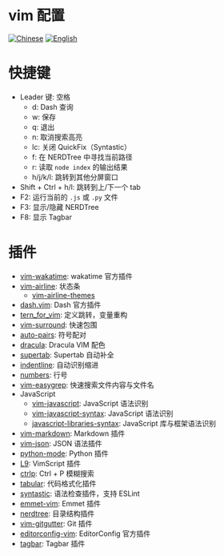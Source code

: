 # vim 配置

[![Chinese](https://jaywcjlove.github.io/sb/lang/chinese.svg)](./README.md) [![English](https://jaywcjlove.github.io/sb/lang/english.svg)](./README-en.md)

# 快捷键
- Leader 键: 空格
    - d: Dash 查询
    - w: 保存
    - q: 退出
    - n: 取消搜索高亮
    - lc: 关闭 QuickFix（Syntastic）
    - f: 在 NERDTree 中寻找当前路径
    - r: 读取 `node index` 的输出结果
    - h/j/k/l: 跳转到其他分屏窗口
- Shift + Ctrl + h/l: 跳转到上/下一个 tab
- F2: 运行当前的 `.js` 或 `.py` 文件
- F3: 显示/隐藏 NERDTree
- F8: 显示 Tagbar

# 插件
- [vim-wakatime](https://github.com/wakatime/vim-wakatime): wakatime 官方插件
- [vim-airline](https://github.com/vim-airline/vim-airline): 状态条
    - [vim-airline-themes](https://github.com/vim-airline/vim-airline-themes)
- [dash.vim](https://github.com/rizzatti/dash.vim): Dash 官方插件
- [tern_for_vim](https://github.com/ternjs/tern_for_vim): 定义跳转，变量重构
- [vim-surround](https://github.com/tpope/vim-surround): 快速包围
- [auto-pairs](https://github.com/jiangmiao/auto-pairs): 符号配对
- [dracula](https://github.com/dracula/vim): Dracula VIM 配色
- [supertab](https://github.com/ervandew/supertab): Supertab 自动补全
- [indentline](https://github.com/yggdroot/indentline): 自动识别缩进
- [numbers](https://github.com/myusuf3/numbers.vim): 行号
- [vim-easygrep](https://github.com/dkprice/vim-easygrep): 快速搜索文件内容与文件名
- JavaScript
    - [vim-javascript](https://github.com/pangloss/vim-javascript): JavaScript 语法识别
    - [vim-javascript-syntax](https://github.com/jelera/vim-javascript-syntax): JavaScript 语法识别
    - [javascript-libraries-syntax](https://github.com/othree/javascript-libraries-syntax): JavaScript 库与框架语法识别
- [vim-markdown](https://github.com/plasticboy/vim-markdown): Markdown 插件
- [vim-json](https://github.com/elzr/vim-json): JSON 语法插件
- [python-mode](https://github.com/klen/python-mode): Python 插件
- [L9](https://github.com/vim-scripts/L9): VimScript 插件
- [ctrlp](https://github.com/ctrlpvim/ctrlp.vim): Ctrl + P 模糊搜索
- [tabular](https://github.com/godlygeek/tabular): 代码格式化插件
- [syntastic](https://github.com/scrooloose/syntastic): 语法检查插件，支持 ESLint
- [emmet-vim](https://github.com/mattn/emmet-vim): Emmet 插件
- [nerdtree](https://github.com/scrooloose/nerdtree): 目录结构插件
- [vim-gitgutter](https://github.com/airblade/vim-gitgutter): Git 插件
- [editorconfig-vim](https://github.com/editorconfig/editorconfig-vim): EditorConfig 官方插件
- [tagbar](https://github.com/majutsushi/tagbar): Tagbar 插件
